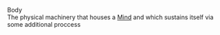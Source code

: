 Body  
  The physical machinery that houses a [Mind](https://github.com/Az-Net/Az-Net/blob/main/Definitions/Mind.md) and which sustains itself via some additional proccess

